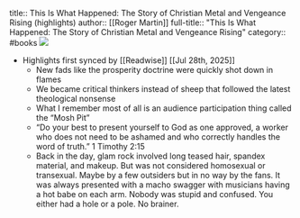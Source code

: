 title:: This Is What Happened: The Story of Christian Metal and Vengeance Rising (highlights)
author:: [[Roger Martin]]
full-title:: "This Is What Happened: The Story of Christian Metal and Vengeance Rising"
category:: #books
![](https://readwise-assets.s3.amazonaws.com/static/images/article4.6bc1851654a0.png)

- Highlights first synced by [[Readwise]] [[Jul 28th, 2025]]
	- New fads like the prosperity doctrine were quickly shot down in flames
	- We became critical thinkers instead of sheep that followed the latest theological nonsense
	- What I remember most of all is an audience participation thing called the “Mosh Pit”
	- “Do your best to present yourself to God as one approved, a worker who does not need to be ashamed and who correctly handles the word of truth.” 1 Timothy 2:15
	- Back in the day, glam rock involved long teased hair, spandex material, and makeup. But was not considered homosexual or transexual. Maybe by a few outsiders but in no way by the fans. It was always presented with a macho swagger with musicians having a hot babe on each arm. Nobody was stupid and confused. You either had a hole or a pole. No brainer.
